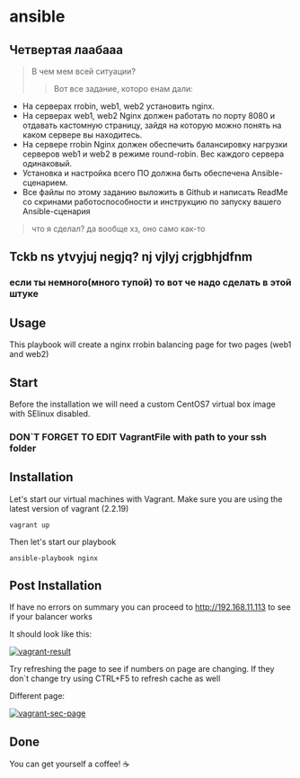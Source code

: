 # ansible
## Четвертая лаабааа 

>В чем мем всей ситуации?
>>Вот все задание, которо енам дали:

 + На серверах rrobin, web1, web2 установить nginx.
 + На серверах web1, web2 Nginx должен работать по порту 8080 и отдавать кастомную страницу, зайдя на которую можно понять на каком сервере вы находитесь.
 + На сервере rrobin Nginx должен обеспечить балансировку нагрузки серверов web1 и web2 в режиме round-robin. Вес каждого сервера одинаковый.
 + Установка и настройка всего ПО должна быть обеспечена Ansible-сценарием.
 + Все файлы по этому заданию выложить в Github и написать ReadMe со скринами работоспособности и инструкцию по запуску вашего Ansible-сценария
> что я сделал? да вообще хз, оно само как-то

## Tckb ns ytvyjuj negjq? nj vjlyj crjgbhjdfnm 
### если ты немного(много тупой) то вот че надо сделать в этой штуке
## Usage

This playbook will create a nginx rrobin balancing page for two pages (web1 and web2)

## Start

Before the installation we will need a custom CentOS7 virtual box image with SElinux disabled.

### DON`T FORGET TO EDIT VagrantFile with path to your ssh folder

## Installation

Let's start our virtual machines with Vagrant. Make sure you are using the latest version of vagrant (2.2.19)

```
vagrant up
```
Then let's start our playbook

```
ansible-playbook nginx
```

## Post Installation

If have no errors on summary you can proceed to http://192.168.11.113 to see if your balancer works

It should look like this:

<a href="https://ibb.co/kq8VjL5"><img src="https://i.ibb.co/xzjKWnX/vagrant-result.png" alt="vagrant-result" border="0"></a>

Try refreshing the page to see if numbers on page are changing. If they don`t change try using CTRL+F5 to refresh cache as well

Different page:

<a href="https://ibb.co/qWb7P8v"><img src="https://i.ibb.co/9VRcC07/vagrant-sec-page.png" alt="vagrant-sec-page" border="0"></a>

## Done

You can get yourself a coffee! ☕


